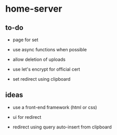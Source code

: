 # home-server

## to-do

* page for set

* use async functions when possible

* allow deletion of uploads

* use let's encrypt for official cert

* set redirect using clipboard

## ideas

* use a front-end framework (html or css)

* ui for redirect

* redirect using query auto-insert from clipboard
